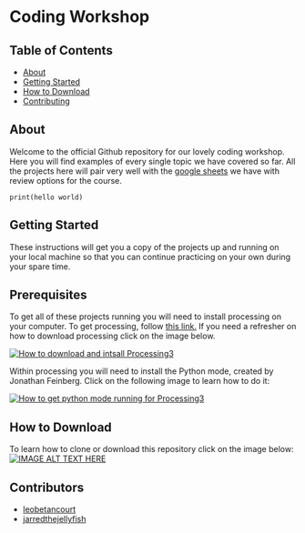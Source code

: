 # Coding Workshop

## Table of Contents

- [About](#about)
- [Getting Started](#getting_started)
- [How to Download](#download)
- [Contributing](#contributors)

## About <a name = "about"></a>

Welcome to the official Github repository for our lovely coding workshop. Here you will find examples of every single topic we have covered so far. All the projects here will pair very well with the [google sheets](https://docs.google.com/spreadsheets/d/1a_OME282ngKiFFuauJqImK2Bfyk7kejBDFZeJtpxEus/edit?usp=sharing#gid=43686953) we have with review options for the course.

```print(hello world)```

## Getting Started <a name = "getting_started"></a>

These instructions will get you a copy of the projects up and running on your local machine so that you can continue practicing on your own during your spare time.



## Prerequisites

To get all of these projects running you will need to install processing on your computer. To get processing, follow [this link.](https://processing.org/download/) 
If you need a refresher on how to download processing click on the image below.

[![How to download and intsall Processing3](http://i3.ytimg.com/vi/Q04sKyZsUKo/hqdefault.jpg)](https://www.youtube.com/watch?v=Q04sKyZsUKo)


Within processing you will need to install the Python mode, created by Jonathan Feinberg. Click on the following image to learn how to do it:

[![How to get python mode running for Processing3](http://i3.ytimg.com/vi/bngDW7BA73E/hqdefault.jpg)](https://www.youtube.com/watch?v=bngDW7BA73E)



## How to Download <a name = "download"></a>

To learn how to clone or download this repository click on the image below:
[![IMAGE ALT TEXT HERE](http://i3.ytimg.com/vi/X5e3xQBeqf8/hqdefault.jpg)](https://youtu.be/X5e3xQBeqf8?t=69)



## Contributors <a name = "contributors"></a>
- [leobetancourt](https://github.com/leobetancourt)
- [jarredthejellyfish](https://github.com/jarredthejellyfish)
